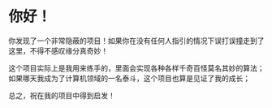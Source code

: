 # 你好！
你发现了一个非常隐蔽的项目！如果你在没有任何人指引的情况下误打误撞走到了这里，不得不感叹缘分真奇妙！

这个项目实际上是我用来练手的，里面会实现各种各样千奇百怪莫名其妙的算法；如果哪天我成为了计算机领域的一名泰斗，这个项目也算是见证了我的成长；

总之，祝在我的项目中得到启发！

